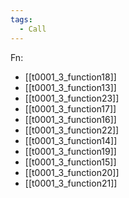 ```yaml
---
tags:
  - Call
---
```

Fn:
- [[t0001_3_function18]]
- [[t0001_3_function13]]
- [[t0001_3_function23]]
- [[t0001_3_function17]]
- [[t0001_3_function16]]
- [[t0001_3_function22]]
- [[t0001_3_function14]]
- [[t0001_3_function19]]
- [[t0001_3_function15]]
- [[t0001_3_function20]]
- [[t0001_3_function21]]
